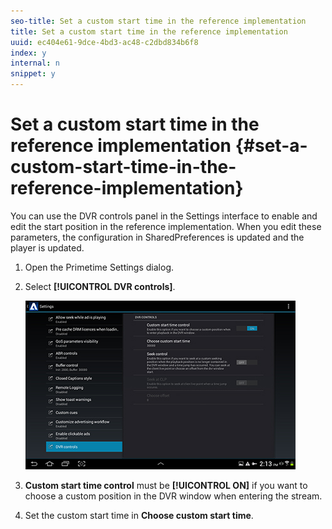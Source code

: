 ```yaml
---
seo-title: Set a custom start time in the reference implementation
title: Set a custom start time in the reference implementation
uuid: ec404e61-9dce-4bd3-ac48-c2dbd834b6f8
index: y
internal: n
snippet: y
---
```


# Set a custom start time in the reference implementation {#set-a-custom-start-time-in-the-reference-implementation}

You can use the DVR controls panel in the Settings interface to enable and edit the start position in the reference implementation. When you edit these parameters, the configuration in SharedPreferences is updated and the player is updated. 

1. Open the Primetime Settings dialog.
1. Select **[!UICONTROL DVR controls]**.

   <!--<a id="fig_5C7A4E8F0390404F97E667364DB8B0A6"></a>-->

   ![](assets/dvr-configuration.jpg)

1. **Custom start time control** must be **[!UICONTROL ON]** if you want to choose a custom position in the DVR window when entering the stream.
1. Set the custom start time in **Choose custom start time**.
